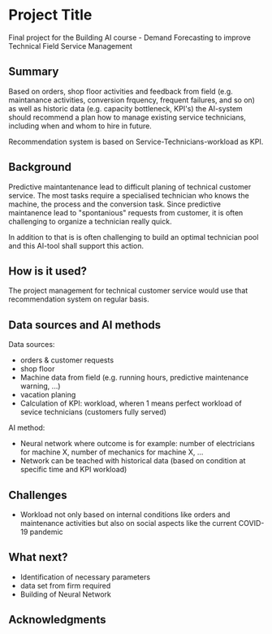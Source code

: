 # Project Title

Final project for the Building AI course - 
Demand Forecasting to improve Technical Field Service Management

## Summary

Based on orders, shop floor activities and feedback from field (e.g. maintanance activities, conversion frquency, frequent failures, and so on) as well as historic data (e.g. capacity bottleneck, KPI's) the AI-system should recommend a plan how to manage existing service technicians, including when and whom to hire in future.

Recommendation system is based on Service-Technicians-workload as KPI.


## Background

Predictive maintantenance lead to difficult planing of technical customer service.
The most tasks require a specialised technician who knows the machine, the process and the conversion task.
Since predictive maintanence lead to "spontanious" requests from customer, it is often challenging to organize a technician really quick.

In addition to that is is often challenging to build an optimal technician pool and this AI-tool shall support this action.


## How is it used?

The project management for technical customer service would use that recommendation system on regular basis.

## Data sources and AI methods
Data sources: 
- orders & customer requests
- shop floor
- Machine data from field (e.g. running hours, predictive maintenance warning, ...)
- vacation planing
- Calculation of KPI: workload, wheren 1 means perfect workload of sevice technicians (customers fully served)

AI method: 
- Neural network where outcome is for example: number of electricians for machine X, number of mechanics for machine X, ...
- Network can be teached with historical data (based on condition at specific time and KPI workload)


## Challenges

- Workload not only based on internal conditions like orders and maintenance activities but also on social aspects like the current COVID-19 pandemic

## What next?

- Identification of necessary parameters
- data set from firm required
- Building of Neural Network 


## Acknowledgments

